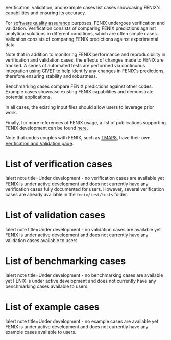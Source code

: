 Verification, validation, and example cases list cases showcasing FENIX's capabilities and ensuring its accuracy.

For [software quality assurance](sqa/index.md) purposes, FENIX undergoes verification and validation.
Verification consists of comparing FENIX predictions against analytical solutions in different conditions, which are often simple cases.
Validation consists of comparing FENIX predictions against experimental data.

Note that in addition to monitoring FENIX performance and reproducibility in verification and validation cases, the effects of changes made to FENIX are tracked. A series of automated tests are performed via continuous integration using [CIVET](https://civet.inl.gov/repo/1108) to help identify any changes in FENIX's predictions, therefore ensuring stability and robustness.

Benchmarking cases compare FENIX predictions against other codes. Example cases showcase existing FENIX capabilities and demonstrate potential applications.

In all cases, the existing input files should allow users to leverage prior work.

Finally, for more references of FENIX usage, a list of publications supporting FENIX development can be found [here](publications.md).

Note that codes couples with FENIX, such as [TMAP8](https://mooseframework.inl.gov/tmap8), have their own [Verification and Validation page](https://mooseframework.inl.gov/tmap8/verification_and_validation).

# List of verification cases

!alert note title=Under development - no verification cases are available yet
FENIX is under active development and does not currently have any verification cases fully documented for users.
However, several verification cases are already available in the `fenix/test/tests` folder.

# List of validation cases

!alert note title=Under development - no validation cases are available yet
FENIX is under active development and does not currently have any validation cases available to users.

# List of benchmarking cases

!alert note title=Under development - no benchmarking cases are available yet
FENIX is under active development and does not currently have any benchmarking cases available to users.

# List of example cases

!alert note title=Under development - no example cases are available yet
FENIX is under active development and does not currently have any example cases available to users.

